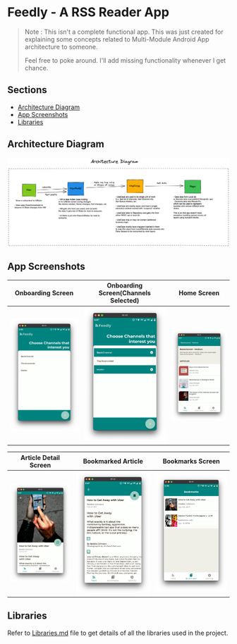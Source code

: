 # Feedly - A RSS Reader App

> Note : This isn't a complete functional app. This was just created for explaining some concepts related to Multi-Module Android App architecture to someone.
> 
>
> Feel free to poke around. I'll add missing functionality whenever I get chance. 


## Sections
- [Architecture Diagram](#architecture-diagram)
- [App Screenshots](#app-screenshots)
- [Libraries](#libraries)
## Architecture Diagram

![Architecture Diagram](./screenshots/architecture_diagram.png)

## App Screenshots
| Onboarding Screen | Onboarding Screen(Channels Selected)  | Home Screen | 
:------------------:|:------------------:|:------------------:
![Onboarding_Screen](./screenshots/onboarding_screen.png) | ![Onboarding_Screen](./screenshots/onboarding_screen_channels_selected.png) | ![Home Screen](./screenshots/home_screen.png)
 

| Article Detail Screen | Bookmarked Article | Bookmarks Screen | 
:----------------------:|:----------------------:|:----------------------:
![Article Details Screen](./screenshots/article_detail_screen.png) | ![Bookmarked Article](./screenshots/bookmarked_article.png) | ![Bookmarks Screen](./screenshots/bookmarks_screen.png)


## Libraries

Refer to [Libraries.md](./Libraries.md) file to get details of all the libraries used in the project.
